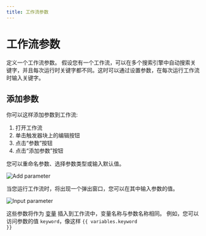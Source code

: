 ```yaml
---
title: 工作流参数
---
```


# 工作流参数
定义一个工作流参数。
假设您有一个工作流，可以在多个搜索引擎中自动搜索关键字，并且每次运行时关键字都不同。这时可以通过设置参数，在每次运行工作流时输入关键字。

## 添加参数

你可以这样添加参数到工作流:

1. 打开工作流
2. 单击触发器块上的编辑按钮
3. 点击“参数”按钮
4. 点击“添加参数”按钮

您可以重命名参数、选择参数类型或输入默认值。

![Add parameter](/images/workflow/chrome_1VtcrxMGH7_d7puxa.png)

当您运行工作流时，将出现一个弹出窗口，您可以在其中输入参数的值。

![Input parameter](/images/workflow/chrome_7p2d3nvu9w_funwit.png)

这些参数将作为 [变量](./variables.md) 插入到工作流中，变量名称与参数名称相同。 例如，您可以访问参数的值 `keyword`，像这样 <code v-pre>{{ variables.keyword }}</code>
